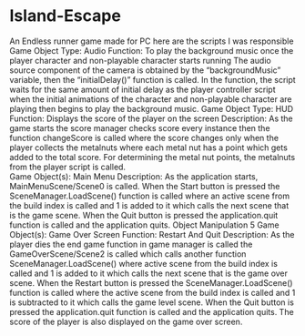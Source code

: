 # Island-Escape
An Endless runner game made for PC
here are the scripts I was responsible
Game Object Type: Audio
Function: To play the background music once the player character and non-playable character starts running
The audio source component of the camera is obtained by the “backgroundMusic” variable, then the “initialDelay()” function is called. In the function, the script waits for the same amount of initial delay as the player controller script when the initial animations of the character and non-playable character are playing then begins to play the background music.
Game Object Type: HUD
Function: Displays the score of the player on the screen
Description: 
As the game starts the score manager checks score every instance then the function changeScore is called where the score changes only when the player collects the metalnuts where each metal nut has a point which gets added to the total score. For determining the metal nut points, the metalnuts from the player script is called.  
Game Object(s): Main Menu
Description: 
As the application starts, MainMenuScene/Scene0 is called. When the Start button is pressed the SceneManager.LoadScene() function is called where an active scene from the build index is called and 1 is added to it which calls the next scene that is the game scene. When the Quit button is pressed the application.quit function is called and the application quits.
Object Manipulation 5
Game Object(s): Game Over Screen
Function: Restart And Quit
Description: 
As the player dies the end game function in game manager is called the GameOverScene/Scene2 is called which calls another function SceneManager.LoadScene() where active scene from the build index is called and 1 is added to it which calls the next scene that is the game over scene. When the Restart button is pressed the SceneManager.LoadScene() function is called where the active scene from the build index is called and 1 is subtracted to it which calls the game level scene. When the Quit button is pressed the application.quit function is called and the application quits. The score of the player is also displayed on the game over screen.


